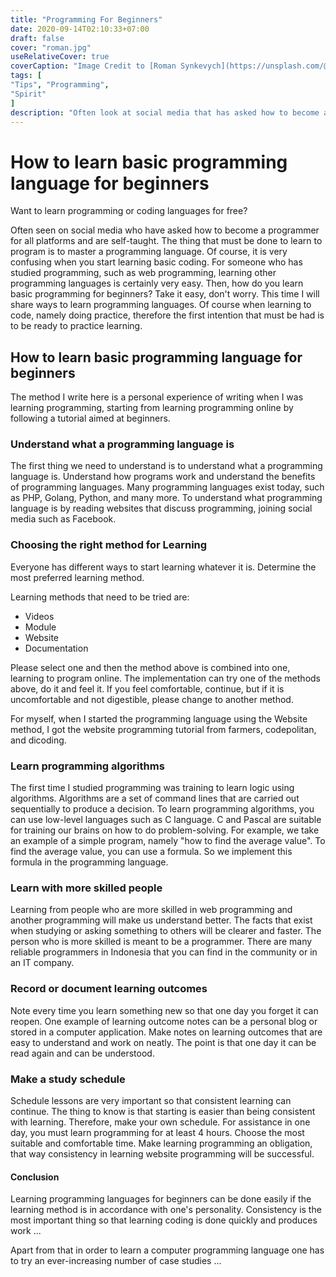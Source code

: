 ```yaml
---
title: "Programming For Beginners"
date: 2020-09-14T02:10:33+07:00
draft: false
cover: "roman.jpg"
useRelativeCover: true
coverCaption: "Image Credit to [Roman Synkevych](https://unsplash.com/@synkevych?utm_source=unsplash&amp;utm_medium=referral&amp;utm_content=creditCopyText) Unsplash"
tags: [
"Tips", "Programming",
"Spirit"
]
description: "Often look at social media that has asked how to become a programmer for all the platforms and do it self-taught. The thing to do to learn programming is to master programming language. It certainly gets a lot confusing when it starts learning basic coding."
---
```


# How to learn basic programming language for beginners

Want to learn programming or coding languages ​​for free?

Often seen on social media who have asked how to become a programmer for all platforms and are self-taught.
The thing that must be done to learn to program is to master a programming language. Of course, it is very confusing when you start learning basic coding.
For someone who has studied programming, such as web programming, learning other programming languages ​​is certainly very easy.
Then, how do you learn basic programming for beginners?
Take it easy, don't worry. This time I will share ways to learn programming languages.
Of course when learning to code, namely doing practice, therefore the first intention that must be had is to be ready to practice learning.

## How to learn basic programming language for beginners

The method I write here is a personal experience of writing when I was learning programming, starting from learning programming online by following a tutorial aimed at beginners.

### Understand what a programming language is

The first thing we need to understand is to understand what a programming language is. Understand how programs work and understand the benefits of programming languages.
Many programming languages ​​exist today, such as PHP, Golang, Python, and many more.
To understand what programming language is by reading websites that discuss programming, joining social media such as Facebook.

### Choosing the right method for Learning

Everyone has different ways to start learning whatever it is. Determine the most preferred learning method.

Learning methods that need to be tried are:
- Videos
- Module
- Website
- Documentation

Please select one and then the method above is combined into one, learning to program online. The implementation can try one of the methods above, do it and feel it. If you feel comfortable, continue, but if it is uncomfortable and not digestible, please change to another method.

For myself, when I started the programming language using the Website method, I got the website programming tutorial from farmers, codepolitan, and dicoding.

### Learn programming algorithms

The first time I studied programming was training to learn logic using algorithms. Algorithms are a set of command lines that are carried out sequentially to produce a decision.
To learn programming algorithms, you can use low-level languages ​​such as C language. C and Pascal are suitable for training our brains on how to do problem-solving.
For example, we take an example of a simple program, namely "how to find the average value". To find the average value, you can use a formula. So we implement this formula in the programming language.

### Learn with more skilled people

Learning from people who are more skilled in web programming and another programming will make us understand better. The facts that exist when studying or asking something to others will be clearer and faster.
The person who is more skilled is meant to be a programmer. There are many reliable programmers in Indonesia that you can find in the community or in an IT company.

### Record or document learning outcomes

Note every time you learn something new so that one day you forget it can reopen. One example of learning outcome notes can be a personal blog or stored in a computer application.
Make notes on learning outcomes that are easy to understand and work on neatly. The point is that one day it can be read again and can be understood.

### Make a study schedule

Schedule lessons are very important so that consistent learning can continue. The thing to know is that starting is easier than being consistent with learning.
Therefore, make your own schedule. For assistance in one day, you must learn programming for at least 4 hours. Choose the most suitable and comfortable time. Make learning programming an obligation, that way consistency in learning website programming will be successful.

#### Conclusion
Learning programming languages for beginners can be done easily if the learning method is in accordance with one's personality. Consistency is the most important thing so that learning coding is done quickly and produces work ...

Apart from that in order to learn a computer programming language one has to try an ever-increasing number of case studies ...  
